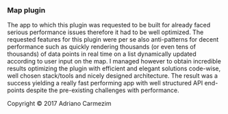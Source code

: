 ### Map plugin

The app to which this plugin was requested to be built for already faced serious performance issues
therefore it had to be well optimized. The requested features for this plugin were per se also anti-patterns for decent performance such as quickly rendering thousands (or even tens of thousands) of data points in real time on a list dynamically updated according to user input on the map. 
I managed however to obtain incredible results optimizing the plugin with efficient and elegant solutions code-wise, well chosen stack/tools and nicely designed architecture. The result was a success yielding a really fast performing app with well structured API end-points despite the pre-existing challenges with performance. 

Copyright © 2017 Adriano Carmezim
